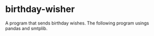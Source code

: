 # birthday-wisher
A program that sends birthday wishes.
The following program usings pandas and smtplib.
